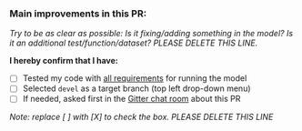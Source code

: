 ### Main improvements in this PR:
*Try to be as clear as possible: Is it fixing/adding something in the model? Is it an additional test/function/dataset? PLEASE DELETE THIS LINE.*

**I hereby confirm that I have:**

- [ ] Tested my code with [all requirements](https://github.com/SysBioChalmers/panYeast-GEM#required-software---contributor) for running the model
- [ ] Selected `devel` as a target branch (top left drop-down menu)
- [ ] If needed, asked first in the [Gitter chat room](https://gitter.im/SysBioChalmers/panYeast-GEM) about this PR

*Note: replace [ ] with [X] to check the box. PLEASE DELETE THIS LINE*
